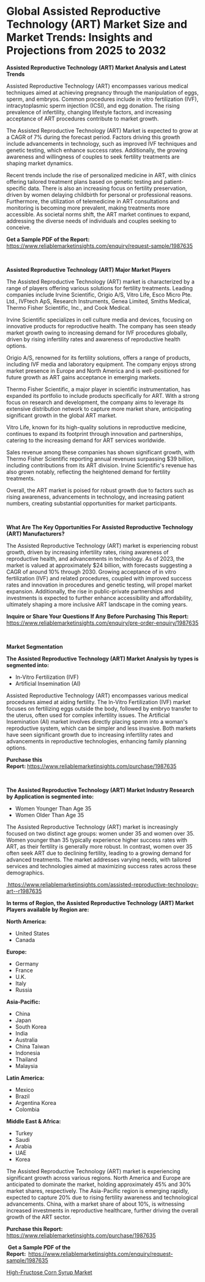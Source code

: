 <p><h1>Global Assisted Reproductive Technology (ART) Market Size and Market Trends: Insights and Projections from 2025 to 2032</h1></p><p><strong>Assisted Reproductive Technology (ART) Market Analysis and Latest Trends</strong></p>
<p><p>Assisted Reproductive Technology (ART) encompasses various medical techniques aimed at achieving pregnancy through the manipulation of eggs, sperm, and embryos. Common procedures include in vitro fertilization (IVF), intracytoplasmic sperm injection (ICSI), and egg donation. The rising prevalence of infertility, changing lifestyle factors, and increasing acceptance of ART procedures contribute to market growth. </p><p>The Assisted Reproductive Technology (ART) Market is expected to grow at a CAGR of 7% during the forecast period. Factors driving this growth include advancements in technology, such as improved IVF techniques and genetic testing, which enhance success rates. Additionally, the growing awareness and willingness of couples to seek fertility treatments are shaping market dynamics. </p><p>Recent trends include the rise of personalized medicine in ART, with clinics offering tailored treatment plans based on genetic testing and patient-specific data. There is also an increasing focus on fertility preservation, driven by women delaying childbirth for personal or professional reasons. Furthermore, the utilization of telemedicine in ART consultations and monitoring is becoming more prevalent, making treatments more accessible. As societal norms shift, the ART market continues to expand, addressing the diverse needs of individuals and couples seeking to conceive.</p></p>
<p><strong>Get a Sample PDF of the Report:&nbsp;</strong> <a href="https://www.reliablemarketinsights.com/enquiry/request-sample/1987635?utm_campaign=3286&utm_medium=2&utm_source=Github&utm_content=ia&utm_term=28032025&utm_id=assisted-reproductive-technology-art">https://www.reliablemarketinsights.com/enquiry/request-sample/1987635</a></p>
<p>&nbsp;</p>
<p><strong>Assisted Reproductive Technology (ART) Major Market Players</strong></p>
<p><p>The Assisted Reproductive Technology (ART) market is characterized by a range of players offering various solutions for fertility treatments. Leading companies include Irvine Scientific, Origio A/S, Vitro Life, Esco Micro Pte. Ltd., IVFtech ApS, Research Instruments, Genea Limited, Smiths Medical, Thermo Fisher Scientific, Inc., and Cook Medical.</p><p>Irvine Scientific specializes in cell culture media and devices, focusing on innovative products for reproductive health. The company has seen steady market growth owing to increasing demand for IVF procedures globally, driven by rising infertility rates and awareness of reproductive health options. </p><p>Origio A/S, renowned for its fertility solutions, offers a range of products, including IVF media and laboratory equipment. The company enjoys strong market presence in Europe and North America and is well-positioned for future growth as ART gains acceptance in emerging markets.</p><p>Thermo Fisher Scientific, a major player in scientific instrumentation, has expanded its portfolio to include products specifically for ART. With a strong focus on research and development, the company aims to leverage its extensive distribution network to capture more market share, anticipating significant growth in the global ART market.</p><p>Vitro Life, known for its high-quality solutions in reproductive medicine, continues to expand its footprint through innovation and partnerships, catering to the increasing demand for ART services worldwide.</p><p>Sales revenue among these companies has shown significant growth, with Thermo Fisher Scientific reporting annual revenues surpassing $39 billion, including contributions from its ART division. Irvine Scientific's revenue has also grown notably, reflecting the heightened demand for fertility treatments.</p><p>Overall, the ART market is poised for robust growth due to factors such as rising awareness, advancements in technology, and increasing patient numbers, creating substantial opportunities for market participants.</p></p>
<p>&nbsp;</p>
<p><strong>What Are The Key Opportunities For Assisted Reproductive Technology (ART) Manufacturers?</strong></p>
<p><p>The Assisted Reproductive Technology (ART) market is experiencing robust growth, driven by increasing infertility rates, rising awareness of reproductive health, and advancements in technology. As of 2023, the market is valued at approximately $24 billion, with forecasts suggesting a CAGR of around 10% through 2030. Growing acceptance of in vitro fertilization (IVF) and related procedures, coupled with improved success rates and innovation in procedures and genetic testing, will propel market expansion. Additionally, the rise in public-private partnerships and investments is expected to further enhance accessibility and affordability, ultimately shaping a more inclusive ART landscape in the coming years.</p></p>
<p><strong>Inquire or Share Your Questions If Any Before Purchasing This Report:</strong> <a href="https://www.reliablemarketinsights.com/enquiry/pre-order-enquiry/1987635?utm_campaign=3286&utm_medium=2&utm_source=Github&utm_content=ia&utm_term=28032025&utm_id=assisted-reproductive-technology-art">https://www.reliablemarketinsights.com/enquiry/pre-order-enquiry/1987635</a></p>
<p>&nbsp;</p>
<p><strong>Market Segmentation</strong></p>
<p><strong>The Assisted Reproductive Technology (ART) Market Analysis by types is segmented into:</strong></p>
<p><ul><li>In-Vitro Fertilization (IVF)</li><li>Artificial Insemination (AI)</li></ul></p>
<p><p>Assisted Reproductive Technology (ART) encompasses various medical procedures aimed at aiding fertility. The In-Vitro Fertilization (IVF) market focuses on fertilizing eggs outside the body, followed by embryo transfer to the uterus, often used for complex infertility issues. The Artificial Insemination (AI) market involves directly placing sperm into a woman's reproductive system, which can be simpler and less invasive. Both markets have seen significant growth due to increasing infertility rates and advancements in reproductive technologies, enhancing family planning options.</p></p>
<p><strong>Purchase this Report:&nbsp;</strong><a href="https://www.reliablemarketinsights.com/purchase/1987635?utm_campaign=3286&utm_medium=2&utm_source=Github&utm_content=ia&utm_term=28032025&utm_id=assisted-reproductive-technology-art">https://www.reliablemarketinsights.com/purchase/1987635</a></p>
<p>&nbsp;</p>
<p><strong>The Assisted Reproductive Technology (ART) Market Industry Research by Application is segmented into:</strong></p>
<p><ul><li>Women Younger Than Age 35</li><li>Women Older Than Age 35</li></ul></p>
<p><p>The Assisted Reproductive Technology (ART) market is increasingly focused on two distinct age groups: women under 35 and women over 35. Women younger than 35 typically experience higher success rates with ART, as their fertility is generally more robust. In contrast, women over 35 often seek ART due to declining fertility, leading to a growing demand for advanced treatments. The market addresses varying needs, with tailored services and technologies aimed at maximizing success rates across these demographics.</p></p>
<p><a href="https://www.reliablemarketinsights.com/assisted-reproductive-technology-art--r1987635?utm_campaign=3286&utm_medium=2&utm_source=Github&utm_content=ia&utm_term=28032025&utm_id=assisted-reproductive-technology-art">&nbsp;https://www.reliablemarketinsights.com/assisted-reproductive-technology-art--r1987635</a></p>
<p><strong>In terms of Region, the Assisted Reproductive Technology (ART) Market Players available by Region are:</strong></p>
<p>
    <p> <strong> North America: </strong>
        <ul>
            <li>United States</li>
            <li>Canada</li>
        </ul>
        </p> 
    <p> <strong> Europe: </strong>
        <ul>
            <li>Germany</li>
            <li>France</li>
            <li>U.K.</li>
            <li>Italy</li>
            <li>Russia</li>
        </ul>
        </p> 
    <p> <strong> Asia-Pacific: </strong>
        <ul>
            <li>China</li>
            <li>Japan</li>
            <li>South Korea</li>
            <li>India</li>
            <li>Australia</li>
            <li>China Taiwan</li>
            <li>Indonesia</li>
            <li>Thailand</li>
            <li>Malaysia</li>
        </ul>
        </p> 
    <p> <strong> Latin America: </strong>
        <ul>
            <li>Mexico</li>
            <li>Brazil</li>
            <li>Argentina Korea</li>
            <li>Colombia</li>
        </ul>
        </p> 
    <p> <strong> Middle East & Africa: </strong>
        <ul>
            <li>Turkey</li>
            <li>Saudi</li>
            <li>Arabia</li>
            <li>UAE</li>
            <li>Korea</li>
        </ul>
    </p>
    </p>
<p><p>The Assisted Reproductive Technology (ART) market is experiencing significant growth across various regions. North America and Europe are anticipated to dominate the market, holding approximately 45% and 30% market shares, respectively. The Asia-Pacific region is emerging rapidly, expected to capture 20% due to rising fertility awareness and technological advancements. China, with a market share of about 10%, is witnessing increased investments in reproductive healthcare, further driving the overall growth of the ART sector.</p></p>
<p><strong>Purchase this Report: </strong><a href="https://www.reliablemarketinsights.com/purchase/1987635?utm_campaign=3286&utm_medium=2&utm_source=Github&utm_content=ia&utm_term=28032025&utm_id=assisted-reproductive-technology-art">https://www.reliablemarketinsights.com/purchase/1987635</a></p>
<p>&nbsp;<strong>Get a Sample PDF of the Report:&nbsp;&nbsp;</strong><a href="https://www.reliablemarketinsights.com/enquiry/request-sample/1987635?utm_campaign=3286&utm_medium=2&utm_source=Github&utm_content=ia&utm_term=28032025&utm_id=assisted-reproductive-technology-art">https://www.reliablemarketinsights.com/enquiry/request-sample/1987635</a></p>
<p><strong></strong></p>
<p><p><a href="https://github.com/alasmyayock/Market-Research-Report-List-1/blob/main/high-fructose-corn-syrup-market.md?utm_campaign=3286&utm_medium=2&utm_source=Github&utm_content=ia&utm_term=28032025&utm_id=assisted-reproductive-technology-art">High-Fructose Corn Syrup Market</a></p></p>
